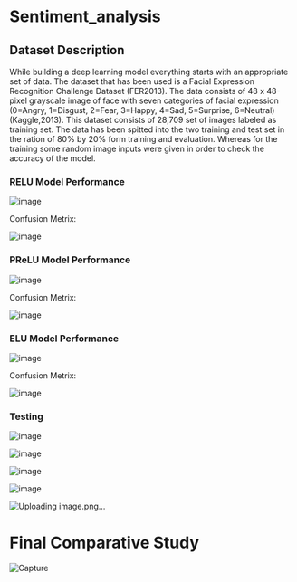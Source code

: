 # Sentiment_analysis
## Dataset Description

While building a deep learning model everything starts with an appropriate set of data. The dataset that has been used is a Facial Expression Recognition Challenge Dataset (FER2013). The data consists of 48 x 48-pixel grayscale image of face with seven categories of facial expression (0=Angry, 1=Disgust, 2=Fear, 3=Happy, 4=Sad, 5=Surprise, 6=Neutral) (Kaggle,2013). This dataset consists of 28,709 set of images labeled as training set. The data has been spitted into the two training and test set in the ration of 80% by 20% form training and evaluation. Whereas for the training some random image inputs were given in order to check the accuracy of the model. 

### RELU Model Performance
![image](https://user-images.githubusercontent.com/66167662/125065262-56900d80-e0d1-11eb-9460-539aad63a5aa.png)

Confusion Metrix:

![image](https://user-images.githubusercontent.com/66167662/125065416-817a6180-e0d1-11eb-914b-d78823ee1d24.png)

### PReLU Model Performance
![image](https://user-images.githubusercontent.com/66167662/125065299-60b20c00-e0d1-11eb-8db9-324edd4aab72.png)

Confusion Metrix:

![image](https://user-images.githubusercontent.com/66167662/125065501-9f47c680-e0d1-11eb-9a65-8f6b2763e9b0.png)


### ELU Model Performance
![image](https://user-images.githubusercontent.com/66167662/125065335-6a3b7400-e0d1-11eb-9f3d-6b0b76e93173.png)

Confusion Metrix:

![image](https://user-images.githubusercontent.com/66167662/125065400-79babd00-e0d1-11eb-88bb-4bd268b63416.png)

### Testing 
![image](https://user-images.githubusercontent.com/66167662/125065515-a242b700-e0d1-11eb-8c72-79e3ff3abc78.png)

![image](https://user-images.githubusercontent.com/66167662/125065530-a4a51100-e0d1-11eb-8c37-9dd640a892b0.png)

![image](https://user-images.githubusercontent.com/66167662/125065551-a969c500-e0d1-11eb-9872-d30e67f28b75.png)

![image](https://user-images.githubusercontent.com/66167662/125065563-ac64b580-e0d1-11eb-892b-6e75254e4aed.png)

![Uploading image.png…]()

# Final Comparative Study

![Capture](https://user-images.githubusercontent.com/66167662/125065665-cf8f6500-e0d1-11eb-8e26-24c441b7cdae.PNG)



